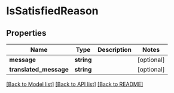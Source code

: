 # IsSatisfiedReason

## Properties

 Name                   | Type       | Description | Notes      
------------------------|------------|-------------|------------
 **message**            | **string** |             | [optional] 
 **translated_message** | **string** |             | [optional] 

[[Back to Model list]](../../README.md#documentation-for-models) [[Back to API list]](../../README.md#documentation-for-api-endpoints) [[Back to README]](../../README.md)


